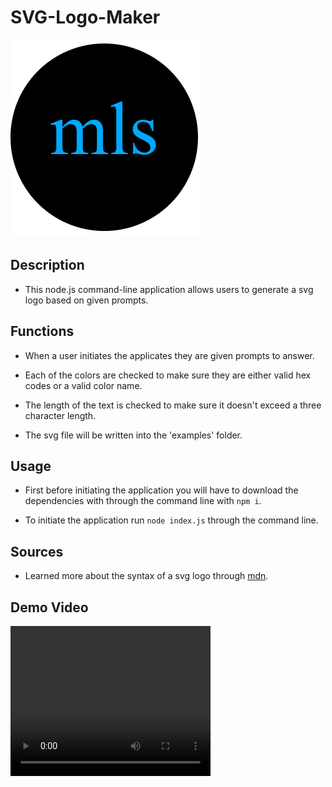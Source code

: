 # SVG-Logo-Maker

![Image of a svg logo built from the command-line application](/assets/images/Screenshot%202024-02-01%20164701.png)

## Description

- This node.js command-line application allows users to generate a svg logo based on given prompts.

## Functions

- When a user initiates the applicates they are given prompts to answer.

- Each of the colors are checked to make sure they are either valid hex codes or a valid color name.

- The length of the text is checked to make sure it doesn't exceed a three character length.

- The svg file will be written into the 'examples' folder.

## Usage

- First before initiating the application you will have to download the dependencies with through the command line with `npm i`.

- To initiate the application run `node index.js` through the command line.

## Sources 

- Learned more about the syntax of a svg logo through [mdn](https://developer.mozilla.org/en-US/docs/Web/SVG/Tutorial).

## Demo Video

<video width="320" height="240" controls>
  <source src="/assets/videos/SVG-Logo-Maker-Demo.mp4" type="video/mp4">
</video>
